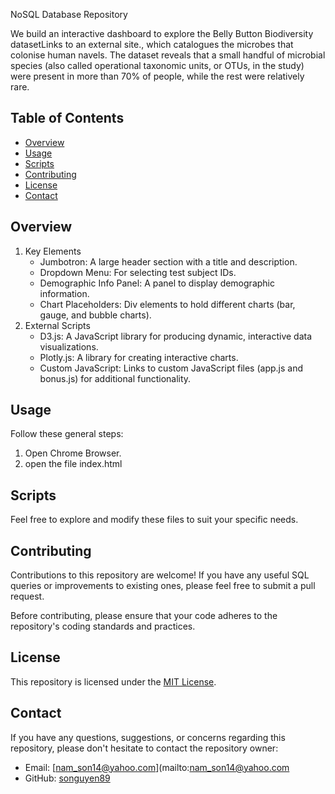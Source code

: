 NoSQL Database  Repository

We build an interactive dashboard to explore the Belly Button Biodiversity datasetLinks to an external site., which catalogues the microbes that colonise human navels.
The dataset reveals that a small handful of microbial species (also called operational taxonomic units, or OTUs, in the study) were present in more than 70% of people,
while the rest were relatively rare.

## Table of Contents

- [Overview](#overview)
- [Usage](#usage)
- [Scripts](#scripts)
- [Contributing](#contributing)
- [License](#license)
- [Contact](#contact)

## Overview

1. Key Elements
   * Jumbotron: A large header section with a title and description.
   * Dropdown Menu: For selecting test subject IDs.
   * Demographic Info Panel: A panel to display demographic information.
   * Chart Placeholders: Div elements to hold different charts (bar, gauge, and bubble charts).
2. External Scripts
   * D3.js: A JavaScript library for producing dynamic, interactive data visualizations.
   * Plotly.js: A library for creating interactive charts.
   * Custom JavaScript: Links to custom JavaScript files (app.js and bonus.js) for additional functionality.

## Usage

Follow these general steps:
1. Open Chrome Browser.
2. open the file index.html


## Scripts

Feel free to explore and modify these files to suit your specific needs.

## Contributing

Contributions to this repository are welcome! If you have any useful SQL queries or improvements to existing ones, please feel free to submit a pull request.

Before contributing, please ensure that your code adheres to the repository's coding standards and practices.

## License

This repository is licensed under the [MIT License](LICENSE).

## Contact

If you have any questions, suggestions, or concerns regarding this repository, please don't hesitate to contact the repository owner:

- Email: [nam_son14@yahoo.com](mailto:nam_son14@yahoo.com
- GitHub: [songuyen89](https://github.com/sonnguyen89)